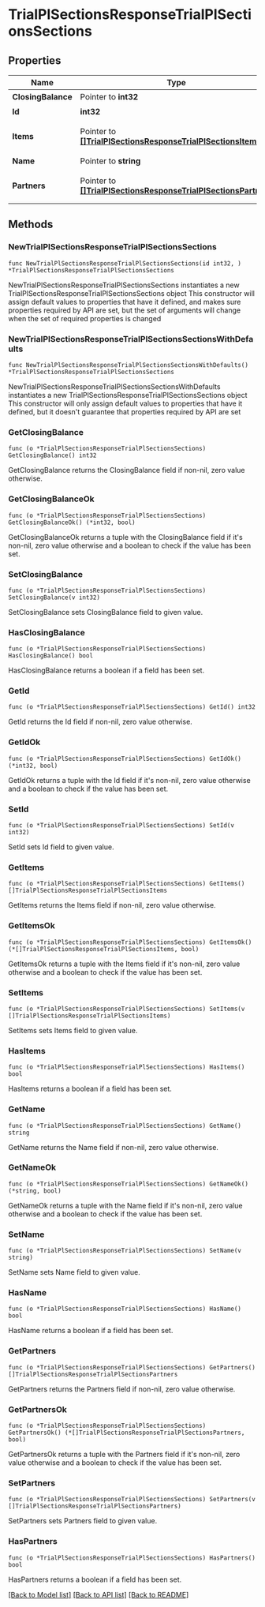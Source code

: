 # TrialPlSectionsResponseTrialPlSectionsSections

## Properties

Name | Type | Description | Notes
------------ | ------------- | ------------- | -------------
**ClosingBalance** | Pointer to **int32** | 期末残高 | [optional] 
**Id** | **int32** | 部門ID | 
**Items** | Pointer to [**[]TrialPlSectionsResponseTrialPlSectionsItems**](TrialPlSectionsResponseTrialPlSectionsItems.md) | breakdown_display_type:item, account_item_display_type:account_item指定時のみ含まれる | [optional] 
**Name** | Pointer to **string** | 部門名 | [optional] 
**Partners** | Pointer to [**[]TrialPlSectionsResponseTrialPlSectionsPartners**](TrialPlSectionsResponseTrialPlSectionsPartners.md) | breakdown_display_type:partner, account_item_display_type:account_item指定時のみ含まれる | [optional] 

## Methods

### NewTrialPlSectionsResponseTrialPlSectionsSections

`func NewTrialPlSectionsResponseTrialPlSectionsSections(id int32, ) *TrialPlSectionsResponseTrialPlSectionsSections`

NewTrialPlSectionsResponseTrialPlSectionsSections instantiates a new TrialPlSectionsResponseTrialPlSectionsSections object
This constructor will assign default values to properties that have it defined,
and makes sure properties required by API are set, but the set of arguments
will change when the set of required properties is changed

### NewTrialPlSectionsResponseTrialPlSectionsSectionsWithDefaults

`func NewTrialPlSectionsResponseTrialPlSectionsSectionsWithDefaults() *TrialPlSectionsResponseTrialPlSectionsSections`

NewTrialPlSectionsResponseTrialPlSectionsSectionsWithDefaults instantiates a new TrialPlSectionsResponseTrialPlSectionsSections object
This constructor will only assign default values to properties that have it defined,
but it doesn't guarantee that properties required by API are set

### GetClosingBalance

`func (o *TrialPlSectionsResponseTrialPlSectionsSections) GetClosingBalance() int32`

GetClosingBalance returns the ClosingBalance field if non-nil, zero value otherwise.

### GetClosingBalanceOk

`func (o *TrialPlSectionsResponseTrialPlSectionsSections) GetClosingBalanceOk() (*int32, bool)`

GetClosingBalanceOk returns a tuple with the ClosingBalance field if it's non-nil, zero value otherwise
and a boolean to check if the value has been set.

### SetClosingBalance

`func (o *TrialPlSectionsResponseTrialPlSectionsSections) SetClosingBalance(v int32)`

SetClosingBalance sets ClosingBalance field to given value.

### HasClosingBalance

`func (o *TrialPlSectionsResponseTrialPlSectionsSections) HasClosingBalance() bool`

HasClosingBalance returns a boolean if a field has been set.

### GetId

`func (o *TrialPlSectionsResponseTrialPlSectionsSections) GetId() int32`

GetId returns the Id field if non-nil, zero value otherwise.

### GetIdOk

`func (o *TrialPlSectionsResponseTrialPlSectionsSections) GetIdOk() (*int32, bool)`

GetIdOk returns a tuple with the Id field if it's non-nil, zero value otherwise
and a boolean to check if the value has been set.

### SetId

`func (o *TrialPlSectionsResponseTrialPlSectionsSections) SetId(v int32)`

SetId sets Id field to given value.


### GetItems

`func (o *TrialPlSectionsResponseTrialPlSectionsSections) GetItems() []TrialPlSectionsResponseTrialPlSectionsItems`

GetItems returns the Items field if non-nil, zero value otherwise.

### GetItemsOk

`func (o *TrialPlSectionsResponseTrialPlSectionsSections) GetItemsOk() (*[]TrialPlSectionsResponseTrialPlSectionsItems, bool)`

GetItemsOk returns a tuple with the Items field if it's non-nil, zero value otherwise
and a boolean to check if the value has been set.

### SetItems

`func (o *TrialPlSectionsResponseTrialPlSectionsSections) SetItems(v []TrialPlSectionsResponseTrialPlSectionsItems)`

SetItems sets Items field to given value.

### HasItems

`func (o *TrialPlSectionsResponseTrialPlSectionsSections) HasItems() bool`

HasItems returns a boolean if a field has been set.

### GetName

`func (o *TrialPlSectionsResponseTrialPlSectionsSections) GetName() string`

GetName returns the Name field if non-nil, zero value otherwise.

### GetNameOk

`func (o *TrialPlSectionsResponseTrialPlSectionsSections) GetNameOk() (*string, bool)`

GetNameOk returns a tuple with the Name field if it's non-nil, zero value otherwise
and a boolean to check if the value has been set.

### SetName

`func (o *TrialPlSectionsResponseTrialPlSectionsSections) SetName(v string)`

SetName sets Name field to given value.

### HasName

`func (o *TrialPlSectionsResponseTrialPlSectionsSections) HasName() bool`

HasName returns a boolean if a field has been set.

### GetPartners

`func (o *TrialPlSectionsResponseTrialPlSectionsSections) GetPartners() []TrialPlSectionsResponseTrialPlSectionsPartners`

GetPartners returns the Partners field if non-nil, zero value otherwise.

### GetPartnersOk

`func (o *TrialPlSectionsResponseTrialPlSectionsSections) GetPartnersOk() (*[]TrialPlSectionsResponseTrialPlSectionsPartners, bool)`

GetPartnersOk returns a tuple with the Partners field if it's non-nil, zero value otherwise
and a boolean to check if the value has been set.

### SetPartners

`func (o *TrialPlSectionsResponseTrialPlSectionsSections) SetPartners(v []TrialPlSectionsResponseTrialPlSectionsPartners)`

SetPartners sets Partners field to given value.

### HasPartners

`func (o *TrialPlSectionsResponseTrialPlSectionsSections) HasPartners() bool`

HasPartners returns a boolean if a field has been set.


[[Back to Model list]](../README.md#documentation-for-models) [[Back to API list]](../README.md#documentation-for-api-endpoints) [[Back to README]](../README.md)


